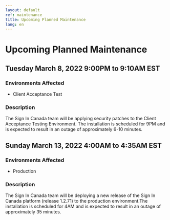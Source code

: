 ```yaml
---
layout: default
ref: maintenance
title: Upcoming Planned Maintenance
lang: en
---
```

# Upcoming Planned Maintenance

## Tuesday March 8, 2022 9:00PM to 9:10AM EST

### Environments Affected

* Client Acceptance Test

### Description

The Sign In Canada team will be applying security patches to the Client
Acceptance Testing Environment. The installation is scheduled for 9PM and is
expected to result in an outage of approximately 6-10 minutes.

## Sunday March 13, 2022 4:00AM to 4:35AM EST

### Environments Affected

* Production

### Description

The Sign In Canada team will be deploying a new release of the Sign In Canada
platform (release 1.2.71) to the production environment.The
installation is scheduled for 4AM and is expected to result in an outage of
approximately 35 minutes.

